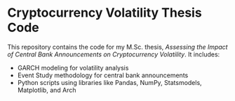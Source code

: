 # Cryptocurrency Volatility Thesis Code
This repository contains the code for my M.Sc. thesis, *Assessing the Impact of Central Bank Announcements on Cryptocurrency Volatility*. It includes:
- GARCH modeling for volatility analysis
- Event Study methodology for central bank announcements
- Python scripts using libraries like Pandas, NumPy, Statsmodels, Matplotlib, and Arch
